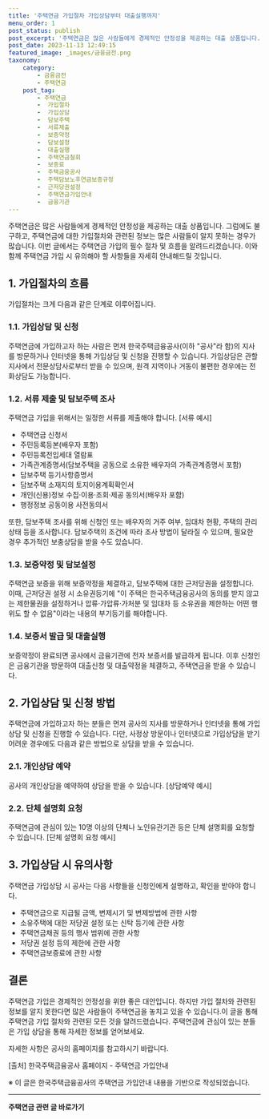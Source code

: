 ```yaml
---
title: '주택연금 가입절차 가입상담부터 대출실행까지'
menu_order: 1
post_status: publish
post_excerpt: '주택연금은 많은 사람들에게 경제적인 안정성을 제공하는 대출 상품입니다. 그럼에도 불구하고, 주택연금에 대한 가입절차와 관련된 정보는 많은 사람들이 알지 못하는 경우가 많습니다. 이번 글에서는 주택연금 가입의 필수 절차 및 흐름을 알려드리겠습니다. 이와 함께 주택연금 가입 시 유의해야 할 사항들을 자세히 안내해드릴 것입니다.'
post_date: 2023-11-13 12:49:15
featured_image: _images/금융금전.png
taxonomy:
    category:
        - 금융금전
        - 주택연금
    post_tag:
        - 주택연금
        -  가입절차
        -  가입상담
        -  담보주택
        -  서류제출
        -  보증약정
        -  담보설정
        -  대출실행
        -  주택연금철회
        -  보증료
        -  주택금융공사
        -  주택담보노후연금보증규정
        -  근저당권설정
        -  주택연금가입안내
        -  금융기관
---
```



주택연금은 많은 사람들에게 경제적인 안정성을 제공하는 대출 상품입니다. 그럼에도 불구하고, 주택연금에 대한 가입절차와 관련된 정보는 많은 사람들이 알지 못하는 경우가 많습니다. 이번 글에서는 주택연금 가입의 필수 절차 및 흐름을 알려드리겠습니다. 이와 함께 주택연금 가입 시 유의해야 할 사항들을 자세히 안내해드릴 것입니다.

## 1. 가입절차의 흐름

가입절차는 크게 다음과 같은 단계로 이루어집니다.

### 1.1. 가입상담 및 신청
주택연금에 가입하고자 하는 사람은 먼저 한국주택금융공사(이하 "공사"라 함)의 지사를 방문하거나 인터넷을 통해 가입상담 및 신청을 진행할 수 있습니다. 가입상담은 관할 지사에서 전문상담사로부터 받을 수 있으며, 원격 지역이나 거동이 불편한 경우에는 전화상담도 가능합니다.

### 1.2. 서류 제출 및 담보주택 조사
주택연금 가입을 위해서는 일정한 서류를 제출해야 합니다. [서류 예시] 
- 주택연금 신청서
- 주민등록등본(배우자 포함)
- 주민등록전입세대 열람표
- 가족관계증명서(담보주택을 공동으로 소유한 배우자의 가족관계증명서 포함)
- 담보주택 등기사항증명서
- 담보주택 소재지의 토지이용계획확인서
- 개인(신용)정보 수집·이용·조회·제공 동의서(배우자 포함)
- 행정정보 공동이용 사전동의서

또한, 담보주택 조사를 위해 신청인 또는 배우자의 거주 여부, 임대차 현황, 주택의 관리 상태 등을 조사합니다. 담보주택의 조건에 따라 조사 방법이 달라질 수 있으며, 필요한 경우 추가적인 보충상담을 받을 수도 있습니다.

### 1.3. 보증약정 및 담보설정
주택연금 보증을 위해 보증약정을 체결하고, 담보주택에 대한 근저당권을 설정합니다. 이때, 근저당권 설정 시 소유권등기에 "이 주택은 한국주택금융공사의 동의를 받지 않고는 제한물권을 설정하거나 압류·가압류·가처분 및 임대차 등 소유권을 제한하는 어떤 행위도 할 수 없음"이라는 내용의 부기등기를 해야합니다.

### 1.4. 보증서 발급 및 대출실행
보증약정이 완료되면 공사에서 금융기관에 전자 보증서를 발급하게 됩니다. 이후 신청인은 금융기관을 방문하여 대출신청 및 대출약정을 체결하고, 주택연금을 받을 수 있습니다.

## 2. 가입상담 및 신청 방법

주택연금에 가입하고자 하는 분들은 먼저 공사의 지사를 방문하거나 인터넷을 통해 가입상담 및 신청을 진행할 수 있습니다. 다만, 사정상 방문이나 인터넷으로 가입상담을 받기 어려운 경우에도 다음과 같은 방법으로 상담을 받을 수 있습니다.

### 2.1. 개인상담 예약
공사의 개인상담을 예약하여 상담을 받을 수 있습니다. [상담예약 예시] 

### 2.2. 단체 설명회 요청
주택연금에 관심이 있는 10명 이상의 단체나 노인유관기관 등은 단체 설명회를 요청할 수 있습니다. [단체 설명회 요청 예시] 

## 3. 가입상담 시 유의사항

주택연금 가입상담 시 공사는 다음 사항들을 신청인에게 설명하고, 확인을 받아야 합니다.

- 주택연금으로 지급될 금액, 변제시기 및 변제방법에 관한 사항
- 소유주택에 대한 저당권 설정 또는 신탁 등기에 관한 사항
- 주택연금채권 등의 행사 범위에 관한 사항
- 저당권 설정 등의 제한에 관한 사항
- 주택연금보증료에 관한 사항

## 결론

주택연금 가입은 경제적인 안정성을 위한 좋은 대안입니다. 하지만 가입 절차와 관련된 정보를 알지 못한다면 많은 사람들이 주택연금을 놓치고 있을 수 있습니다.이 글을 통해 주택연금 가입 절차와 관련된 모든 것을 알려드렸습니다. 주택연금에 관심이 있는 분들은 가입 상담을 통해 자세한 정보를 얻어보세요.

자세한 사항은 공사의 홈페이지를 참고하시기 바랍니다.

[출처] 한국주택금융공사 홈페이지 - 주택연금 가입안내
    
※ 이 글은 한국주택금융공사의 주택연금 가입안내 내용을 기반으로 작성되었습니다.
<!-- wp:separator -->
<hr class="wp-block-separator has-alpha-channel-opacity"/>
<!-- /wp:separator -->

<!-- wp:group {"backgroundColor":"base","layout":{"type":"constrained"}} -->
<div class="wp-block-group has-base-background-color has-background"><!-- wp:paragraph {"align":"center","fontSize":"medium"} -->
<p class="has-text-align-center has-large-font-size"><strong>주택연금 관련 글 바로가기</strong></p>
<!-- /wp:paragraph -->


<!-- wp:latest-posts
{"categories":[{"id":14528,"count":19,"description":"","link":"https://uknowlaw.com/category/%ec%a3%bc%ed%83%9d%ec%97%b0%ea%b8%88/","name":"주택연금","slug":"주택연금","taxonomy":"category","parent":0,"meta":[],"_links":{"self":[{"href":"https://uknowlaw.com/wp-json/wp/v2/categories/14528"}],"collection":[{"href":"https://uknowlaw.com/wp-json/wp/v2/categories"}],"about":[{"href":"https://uknowlaw.com/wp-json/wp/v2/taxonomies/category"}],"wp:post_type":[{"href":"https://uknowlaw.com/wp-json/wp/v2/posts?categories=14528"}],"curies":[{"name":"wp","href":"https://api.w.org/{rel}","templated":true}]}}],"postsToShow":100,"excerptLength":28,"postLayout":"grid","columns":2,"featuredImageAlign":"left","featuredImageSizeSlug":"large","fontSize":"small"} /--></div>
<!-- /wp:group -->